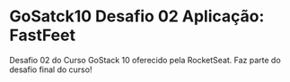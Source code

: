 # GoSatck10 Desafio 02 Aplicação: FastFeet
Desafio 02 do Curso GoStack 10 oferecido pela RocketSeat. Faz parte do desafio final do curso!
